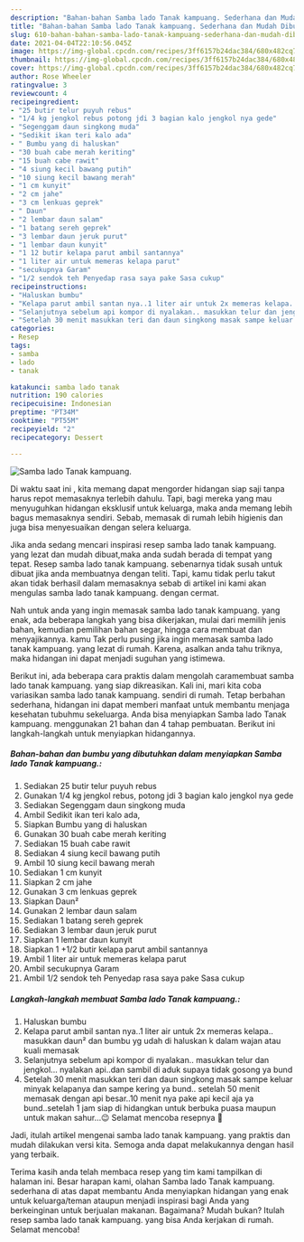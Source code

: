 ```yaml
---
description: "Bahan-bahan Samba lado Tanak kampuang. Sederhana dan Mudah Dibuat"
title: "Bahan-bahan Samba lado Tanak kampuang. Sederhana dan Mudah Dibuat"
slug: 610-bahan-bahan-samba-lado-tanak-kampuang-sederhana-dan-mudah-dibuat
date: 2021-04-04T22:10:56.045Z
image: https://img-global.cpcdn.com/recipes/3ff6157b24dac384/680x482cq70/samba-lado-tanak-kampuang-foto-resep-utama.jpg
thumbnail: https://img-global.cpcdn.com/recipes/3ff6157b24dac384/680x482cq70/samba-lado-tanak-kampuang-foto-resep-utama.jpg
cover: https://img-global.cpcdn.com/recipes/3ff6157b24dac384/680x482cq70/samba-lado-tanak-kampuang-foto-resep-utama.jpg
author: Rose Wheeler
ratingvalue: 3
reviewcount: 4
recipeingredient:
- "25 butir telur puyuh rebus"
- "1/4 kg jengkol rebus potong jdi 3 bagian kalo jengkol nya gede"
- "Segenggam daun singkong muda"
- "Sedikit ikan teri kalo ada"
- " Bumbu yang di haluskan"
- "30 buah cabe merah keriting"
- "15 buah cabe rawit"
- "4 siung kecil bawang putih"
- "10 siung kecil bawang merah"
- "1 cm kunyit"
- "2 cm jahe"
- "3 cm lenkuas geprek"
- " Daun"
- "2 lembar daun salam"
- "1 batang sereh geprek"
- "3 lembar daun jeruk purut"
- "1 lembar daun kunyit"
- "1 12 butir kelapa parut ambil santannya"
- "1 liter air untuk memeras kelapa parut"
- "secukupnya Garam"
- "1/2 sendok teh Penyedap rasa saya pake Sasa cukup"
recipeinstructions:
- "Haluskan bumbu"
- "Kelapa parut ambil santan nya..1 liter air untuk 2x memeras kelapa.. masukkan daun² dan bumbu yg udah di haluskan k dalam wajan atau kuali memasak"
- "Selanjutnya sebelum api kompor di nyalakan.. masukkan telur dan jengkol... nyalakan api..dan sambil di aduk supaya tidak gosong ya bund"
- "Setelah 30 menit masukkan teri dan daun singkong masak sampe keluar minyak kelapanya dan sampe kering ya bund.. setelah 50 menit memasak dengan api besar..10 menit nya pake api kecil aja ya bund..setelah 1 jam siap di hidangkan untuk berbuka puasa maupun untuk makan sahur...😉 Selamat mencoba resepnya 🙏"
categories:
- Resep
tags:
- samba
- lado
- tanak

katakunci: samba lado tanak 
nutrition: 190 calories
recipecuisine: Indonesian
preptime: "PT34M"
cooktime: "PT55M"
recipeyield: "2"
recipecategory: Dessert

---
```



![Samba lado Tanak kampuang.](https://img-global.cpcdn.com/recipes/3ff6157b24dac384/680x482cq70/samba-lado-tanak-kampuang-foto-resep-utama.jpg)

Di waktu  saat ini , kita memang dapat mengorder hidangan siap saji tanpa harus repot memasaknya terlebih dahulu. Tapi, bagi mereka yang mau menyuguhkan hidangan eksklusif untuk keluarga, maka anda memang lebih bagus memasaknya sendiri. Sebab, memasak di rumah lebih higienis dan juga bisa menyesuaikan dengan selera keluarga.

Jika anda sedang mencari inspirasi resep samba lado tanak kampuang. yang lezat dan mudah dibuat,maka anda sudah berada di tempat yang tepat. Resep samba lado tanak kampuang.  sebenarnya tidak susah untuk dibuat jika anda membuatnya dengan teliti. Tapi, kamu tidak perlu takut akan tidak berhasil dalam memasaknya 
sebab di artikel ini kami akan mengulas samba lado tanak kampuang. dengan cermat.  



Nah untuk anda yang ingin memasak samba lado tanak kampuang. yang enak, ada beberapa langkah yang bisa dikerjakan, mulai dari memilih jenis bahan, kemudian pemilihan bahan segar, hingga cara membuat dan menyajikannya. kamu Tak perlu pusing jika ingin memasak samba lado tanak kampuang. yang lezat di rumah. Karena, asalkan anda  tahu triknya, maka hidangan ini dapat menjadi suguhan yang istimewa.

Berikut ini, ada beberapa cara praktis  dalam mengolah caramembuat samba lado tanak kampuang. yang siap dikreasikan. Kali ini, mari kita coba variasikan samba lado tanak kampuang. sendiri di rumah. Tetap berbahan sederhana, hidangan ini dapat memberi manfaat untuk membantu menjaga kesehatan tubuhmu sekeluarga. Anda bisa menyiapkan Samba lado Tanak kampuang. menggunakan 21 bahan dan 4 tahap pembuatan. Berikut ini langkah-langkah untuk menyiapkan hidangannya.

<!--inarticleads1-->

##### Bahan-bahan dan bumbu yang dibutuhkan dalam menyiapkan Samba lado Tanak kampuang.:

1. Sediakan 25 butir telur puyuh rebus
1. Gunakan 1/4 kg jengkol rebus, potong jdi 3 bagian kalo jengkol nya gede
1. Sediakan Segenggam daun singkong muda
1. Ambil Sedikit ikan teri kalo ada,
1. Siapkan  Bumbu yang di haluskan
1. Gunakan 30 buah cabe merah keriting
1. Sediakan 15 buah cabe rawit
1. Sediakan 4 siung kecil bawang putih
1. Ambil 10 siung kecil bawang merah
1. Sediakan 1 cm kunyit
1. Siapkan 2 cm jahe
1. Gunakan 3 cm lenkuas geprek
1. Siapkan  Daun²
1. Gunakan 2 lembar daun salam
1. Sediakan 1 batang sereh geprek
1. Sediakan 3 lembar daun jeruk purut
1. Siapkan 1 lembar daun kunyit
1. Siapkan 1 +1/2 butir kelapa parut ambil santannya
1. Ambil 1 liter air untuk memeras kelapa parut
1. Ambil secukupnya Garam
1. Ambil 1/2 sendok teh Penyedap rasa saya pake Sasa cukup




<!--inarticleads2-->

##### Langkah-langkah membuat Samba lado Tanak kampuang.:

1. Haluskan bumbu
1. Kelapa parut ambil santan nya..1 liter air untuk 2x memeras kelapa.. masukkan daun² dan bumbu yg udah di haluskan k dalam wajan atau kuali memasak
1. Selanjutnya sebelum api kompor di nyalakan.. masukkan telur dan jengkol... nyalakan api..dan sambil di aduk supaya tidak gosong ya bund
1. Setelah 30 menit masukkan teri dan daun singkong masak sampe keluar minyak kelapanya dan sampe kering ya bund.. setelah 50 menit memasak dengan api besar..10 menit nya pake api kecil aja ya bund..setelah 1 jam siap di hidangkan untuk berbuka puasa maupun untuk makan sahur...😉 Selamat mencoba resepnya 🙏




Jadi, itulah artikel mengenai  samba lado tanak kampuang.  yang praktis dan mudah dilakukan versi kita. Semoga anda dapat melakukannya dengan hasil yang terbaik. 

Terima kasih anda telah membaca resep yang tim kami tampilkan di halaman ini. Besar harapan kami, olahan  Samba lado Tanak kampuang. sederhana di atas dapat membantu Anda menyiapkan hidangan yang enak untuk keluarga/teman ataupun menjadi inspirasi bagi Anda yang berkeinginan untuk berjualan makanan. Bagaimana? Mudah bukan? Itulah resep samba lado tanak kampuang. yang bisa Anda kerjakan di rumah. Selamat mencoba!

